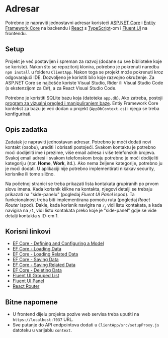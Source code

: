 # Adresar

Potrebno je napraviti jednostavni adresar koristeći [ASP.NET Core](https://docs.microsoft.com/en-us/aspnet/core/tutorials/first-web-api?view=aspnetcore-5.0&tabs=visual-studio-code) i [Entity Framework Core](https://docs.microsoft.com/en-us/ef/core/) na backendu i [React](https://reactjs.org/) s [TypeScript](https://www.typescriptlang.org/)-om i [Fluent UI](https://developer.microsoft.com/en-us/fluentui#/) na frontendu.  

## Setup

Projekt je već postavljen i spreman za razvoj (dodane su sve biblioteke koje se koriste). Nakon što se repozitorij klonira, potrebno je pokrenuti naredbu `npm install` u folderu `ClientApp`. Nakon toga se projekt može pokrenuti kroz odgovarajući IDE. Dozvoljeno je koristiti bilo koje razvojno okruženje. Za ASP.NET Core se najčešće koriste Visual Studio, Rider ili Visual Studio Code (s ekstenzijom za C#), a za React Visual Studio Code.

Potrebno je koristiti SQLite bazu koja (datoteka `app.db`). Ako zatreba, postoji [program za vizualni pregled i manipuliranjem baze](https://sqlitebrowser.org/dl/). Entiy Framework Core kontekst za bazu je već dodan u projekt (`AppDbContext.cs`) i njega se treba konfigurirati.

## Opis zadatka

Zadatak je napraviti jednostavan adresar. Potrebno je moći dodati novi kontakt (osobu), urediti i obrisati postojeći. Svakom kontaktu je potrebno moći dodijeliti ime i prezime, više email adresa i više telefonskih brojeva. Svakoj email adresi i svakom telefonskom broju potrebno je moći dodijeliti kategoriju (npr. **Home**, **Work**, itd.). Ako nema željene kategorije, potrebno ju je moći dodati. U aplikaciji nije potrebno implementirati nikakav security, korisnike ili tome slično.

Na početnoj stranici se treba prikazati lista kontakata grupiranih po prvom slovu imena. Kada korisnik klikne na kontakta, njegovi detalji se trebaju prikazati na "side-panelu" (pogledaj *Fluent UI Panel* ispod). Ta funkcionalnost treba biti implementirana pomoću ruta (pogledaj *React Router* ispod). Dakle, kada korisnik navigira na `/`, vidi listu kontakata, a kada navigira na `/1`, vidi listu kontakata preko koje je "side-panel" gdje se vide detalji kontakta s ID-em 1.

## Korisni linkovi

- [EF Core - Defining and Configuring a Model](https://docs.microsoft.com/en-us/ef/core/modeling/)
- [EF Core - Loading Data](https://docs.microsoft.com/en-us/ef/core/querying/)
- [EF Core - Loading Related Data](https://docs.microsoft.com/en-us/ef/core/querying/related-data/eager)
- [EF Core - Saving Data](https://docs.microsoft.com/en-us/ef/core/saving/basic)
- [EF Core - Saving Related Data](https://docs.microsoft.com/en-us/ef/core/saving/related-data)
- [EF Core - Deleting Data](https://docs.microsoft.com/en-us/ef/core/saving/cascade-delete)
- [Fluent UI Grouped List](https://developer.microsoft.com/en-us/fluentui#/controls/web/groupedlist)
- [Fluent UI Panel](https://developer.microsoft.com/en-us/fluentui#/controls/web/panel)
- [React Router](https://reactrouter.com/web/guides/quick-start)

## Bitne napomene

- U frontend dijelu projekta pozive web servisa treba uputiti na `https://localhost:7037` URL.
- Sve putanje do API endpointova dodati u `ClientApp/src/setupProxy.js` datoteku u varijablu `context`.
